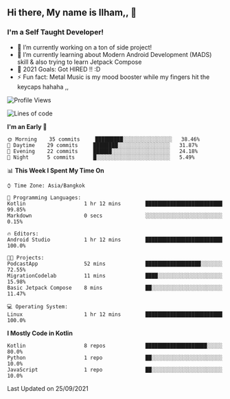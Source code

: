 ## Hi there, My name is Ilham,, 👋


### I'm a Self Taught Developer!
- 🔭 I’m currently working on a ton of side project!
- 🌱 I’m currently learning about Modern Android Development (MADS) skill & also trying to learn Jetpack Compose
- 🥅 2021 Goals: Got HIRED !! :D
- ⚡ Fun fact: Metal Music is my mood booster while my fingers hit the keycaps hahaha  ,,



<!--START_SECTION:waka-->
![Profile Views](http://img.shields.io/badge/Profile%20Views-0-blue)

![Lines of code](https://img.shields.io/badge/From%20Hello%20World%20I%27ve%20Written-379110%20lines%20of%20code-blue)

**I'm an Early 🐤** 

```text
🌞 Morning    35 commits     █████████░░░░░░░░░░░░░░░░   38.46% 
🌆 Daytime    29 commits     ████████░░░░░░░░░░░░░░░░░   31.87% 
🌃 Evening    22 commits     ██████░░░░░░░░░░░░░░░░░░░   24.18% 
🌙 Night      5 commits      █░░░░░░░░░░░░░░░░░░░░░░░░   5.49%

```


📊 **This Week I Spent My Time On** 

```text
⌚︎ Time Zone: Asia/Bangkok

💬 Programming Languages: 
Kotlin                   1 hr 12 mins        █████████████████████████   99.85% 
Markdown                 0 secs              ░░░░░░░░░░░░░░░░░░░░░░░░░   0.15%

🔥 Editors: 
Android Studio           1 hr 12 mins        █████████████████████████   100.0%

🐱‍💻 Projects: 
PodcastApp               52 mins             ██████████████████░░░░░░░   72.55% 
MigrationCodelab         11 mins             ████░░░░░░░░░░░░░░░░░░░░░   15.98% 
Basic Jetpack Compose    8 mins              ██░░░░░░░░░░░░░░░░░░░░░░░   11.47%

💻 Operating System: 
Linux                    1 hr 12 mins        █████████████████████████   100.0%

```

**I Mostly Code in Kotlin** 

```text
Kotlin                   8 repos             ████████████████████░░░░░   80.0% 
Python                   1 repo              ██░░░░░░░░░░░░░░░░░░░░░░░   10.0% 
JavaScript               1 repo              ██░░░░░░░░░░░░░░░░░░░░░░░   10.0%

```



 Last Updated on 25/09/2021
<!--END_SECTION:waka-->
